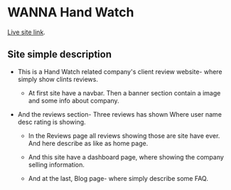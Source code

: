 # WANNA Hand Watch

[Live site link](https://product-review-site-a9.netlify.app/).

## Site simple description


- This is a Hand Watch related company's client review website- where simply show clints reviews.

    - At first site have a navbar. Then a banner section contain a image and some info about company.

* And the reviews section- Three reviews has shown Where user name desc rating is showing.

    - In the Reviews page all reviews showing those are site have ever. And here describe as like as home page.

    - And this site have a dashboard page, where showing the company selling information.

    - And at the last, Blog page- where simply describe some FAQ.
